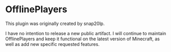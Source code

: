 # OfflinePlayers

This plugin was originally created by snap20lp. 

I have no intention to release a new public artifact. I will continue to maintain OfflinePlayers and keep it functional 
on the latest version of Minecraft, as well as add new specific requested features.
